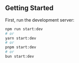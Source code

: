 ## Getting Started

First, run the development server:

```bash
npm run start:dev
# or
yarn start:dev
# or
pnpm start:dev
# or
bun start:dev
```
